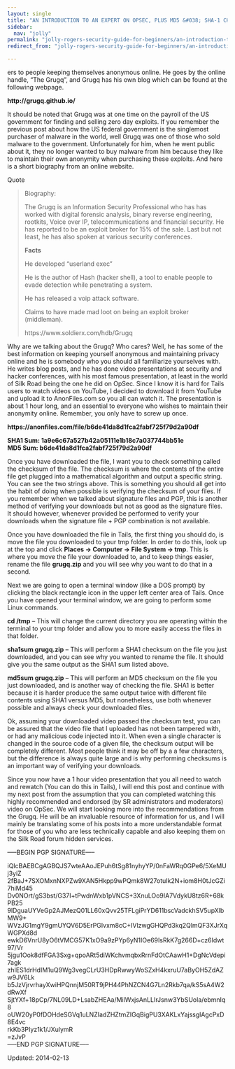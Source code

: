 ```yaml
---
layout: single
title: "AN INTRODUCTION TO AN EXPERT ON OPSEC, PLUS MD5 &#038; SHA-1 CHECKSUMS"
sidebar:
  nav: "jolly"
permalink: "jolly-rogers-security-guide-for-beginners/an-introduction-to-an-expert-on-opsec-plus-md5-sha-1-checksums/"
redirect_from: "jolly-rogers-security-guide-for-beginners/an-introduction-to-an-expert-on-opsec-plus-md5-sha-1-checksums"

---
```




<p>ers to people keeping themselves anonymous online. He goes by the online handle, &#8220;The Grugq&#8221;, and Grugq has his own blog which can be found at the following webpage.</p>
<p><strong>http://grugq.github.io/</strong></p>
<p>It should be noted that Grugq was at one time on the payroll of the US government for finding and selling zero day exploits. If you remember the previous post about how the US federal government is the singlemost purchaser of malware in the world, well Grugq was one of those who sold malware to the government. Unfortunately for him, when he went public about it, they no longer wanted to buy malware from him because they like to maintain their own anonymity when purchasing these exploits. And here is a short biography from an online website.</p>
<div>
<div>Quote</div>
</div>
<blockquote><p>Biography:</p>
<p>The Grugq is an Information Security Professional who has has worked with digital forensic analysis, binary reverse engineering, rootkits, Voice over IP, telecommunications and financial security. He has reported to be an exploit broker for 15% of the sale. Last but not least, he has also spoken at various security conferences.</p>
<p><strong>Facts</strong></p>
<p>He developed &#8220;userland exec&#8221;</p>
<p>He is the author of Hash (hacker shell), a tool to enable people to evade detection while penetrating a system.</p>
<p>He has released a voip attack software.</p>
<p>Claims to have made mad loot on being an exploit broker (middleman).</p>
<p>https://www.soldierx.com/hdb/Grugq</p></blockquote>
<p>Why are we talking about the Grugq? Who cares? Well, he has some of the best information on keeping yourself anonymous and maintaining privacy online and he is somebody who you should all familiarize yourselves with. He writes blog posts, and he has done video presentations at security and hacker conferences, with his most famous presentation, at least in the world of Silk Road being the one he did on OpSec. Since I know it is hard for Tails users to watch videos on YouTube, I decided to download it from YouTube and upload it to AnonFiles.com so you all can watch it. The presentation is about 1 hour long, and an essential to everyone who wishes to maintain their anonymity online. Remember, you only have to screw up once.</p>
<p><strong>https://anonfiles.com/file/b6de41da8d1fca2fabf725f79d2a90df</strong></p>
<p><strong>SHA1 Sum: 1a9e6c67a527b42a05111e1b18c7a037744bb51e</strong><br/>
<strong>MD5 Sum: b6de41da8d1fca2fabf725f79d2a90df</strong></p>
<p>Once you have downloaded the file, I want you to check something called the checksum of the file. The checksum is where the contents of the entire file get plugged into a mathematical algorithm and output a specific string. You can see the two strings above. This is something you should all get into the habit of doing when possible is verifying the checksum of your files. If you remember when we talked about signature files and PGP, this is another method of verifying your downloads but not as good as the signature files. It should however, whenever provided be performed to verify your downloads when the signature file + PGP combination is not available.</p>
<p>Once you have downloaded the file in Tails, the first thing you should do, is move the file you downloaded to your tmp folder. In order to do this, look up at the top and click <strong>Places -&gt; Computer -&gt; File System -&gt; tmp</strong>. This is where you move the file your downloaded to, and to keep things easier, rename the file <strong>grugq.zip</strong> and you will see why you want to do that in a second.</p>
<p>Next we are going to open a terminal window (like a DOS prompt) by clicking the black rectangle icon in the upper left center area of Tails. Once you have opened your terminal window, we are going to perform some Linux commands.</p>
<p><strong>cd /tmp</strong> &#8211; This will change the current directory you are operating within the terminal to your tmp folder and allow you to more easily access the files in that folder.</p>
<p><strong>sha1sum grugq.zip</strong> &#8211; This will perform a SHA1 checksum on the file you just downloaded, and you can see why you wanted to rename the file. It should give you the same output as the SHA1 sum listed above.</p>
<p><strong>md5sum grugq.zip</strong> &#8211; This will perform an MD5 checksum on the file you just downloaded, and is another way of checking the file. SHA1 is better because it is harder produce the same output twice with different file contents using SHA1 versus MD5, but nonetheless, use both whenever possible and always check your downloaded files.</p>
<p>Ok, assuming your downloaded video passed the checksum test, you can be assured that the video file that I uploaded has not been tampered with, or had any malicious code injected into it. When even a single character is changed in the source code of a given file, the checksum output will be completely different. Most people think it may be off by a a few characters, but the difference is always quite large and is why performing checksums is an important way of verifying your downloads.</p>
<p>Since you now have a 1 hour video presentation that you all need to watch and rewatch (You can do this in Tails), I will end this post and continue with my next post from the assumption that you can completed watching this highly recommended and endorsed (by SR administrators and moderators) video on OpSec. We will start looking more into the recommendations from the Grugq. He will be an invaluable resource of information for us, and I will mainly be translating some of his posts into a more understandable format for those of you who are less technically capable and also keeping them on the Silk Road forum hidden services.</p>
<p>&#8212;&#8211;BEGIN PGP SIGNATURE&#8212;&#8211;</p>
<p>iQIcBAEBCgAGBQJS7wteAAoJEPuh6tSg81nyhyYP/0nFaWRq0GPe6/5XeMUj3yiZ<br/>
2fBaJ+7SXOMxnNXPZw9XAN5Hkpp9wPQmk8W27otuIk2N+iom8H0tJcGZi7hiMd45<br/>
Dv0NOrt/gS3bst/G37I+tPwdnWxb1pVNCS+3XnuLOo9IA7VdykU8tz6R+68kPB25<br/>
9lDguaUYVeGp2AJMezQ01LL60xQvv25TFLgiPrYD611bscVadckhSV5upXlbMW9+<br/>
WVzJG1mgY9gmUYQV6D5ErPGIvxm8cC+IVlzwgGHQPd3kq2QlmQF3XJrXqWGPXd8d<br/>
ewkD6VnrU8yO6tVMCG57K1xO9a9zPYp6yN1IOe69IsRkK7g266D+cz6Idwt97/Vr<br/>
5jgu1Ook8dfFGA3Sxg+qpoARt5diWKchvmqbxRrnFdOtCAawH1+DgNcVdepi7agk<br/>
zhIES1drHdIM1uQ9Wg3vegCLrU3HDpRwwyWoSZxH4kxruU7aByOH5ZdAZw9JV6Lk<br/>
b5JzVjrvrhayXwiHPQnnjM50RT9jPH44PhNZCN4G7Ln2Rkb7qa/kS5sA4W2dRwXf<br/>
SjtYXf+18pCp/7NL09LD+LsabZHEAa/MilWxjsAnLLIrJsnw3YbSUola/ebmnIq8<br/>
oUW20yP0fDOHdeSGVq1uLNZIadZHZtmZIGqBigPU3XAKLxYajssglAgcPxD8E4vc<br/>
rkKb3PIyz1k1/JXulymR<br/>
=zJvP<br/>
&#8212;&#8211;END PGP SIGNATURE&#8212;&#8211;</p>

Updated: 2014-02-13

